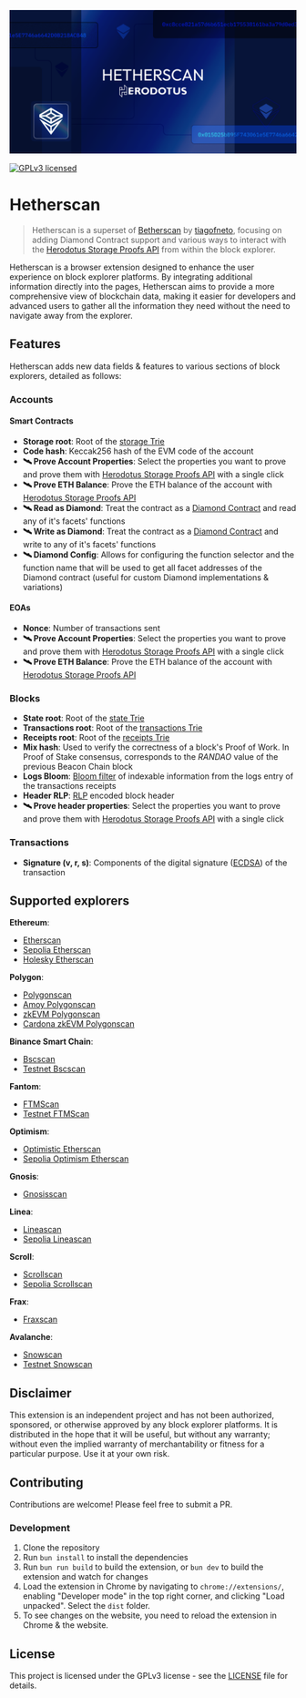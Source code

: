 ![](.github/readme.png)

[![GPLv3 licensed][gpl3-badge]][gpl3-url]

[gpl3-badge]: https://img.shields.io/badge/license-GPLv3-blue
[gpl3-url]: LICENSE

# Hetherscan

> Hetherscan is a superset of [Betherscan](https://github.com/tiagofneto/betherscan) by [tiagofneto](https://github.com/tiagofneto), focusing on adding Diamond Contract support and various ways to interact with the [Herodotus Storage Proofs API](https://docs.herodotus.cloud/storage-proofs-api/introduction) from within the block explorer.

Hetherscan is a browser extension designed to enhance the user experience on block explorer platforms. By integrating additional information directly into the pages, Hetherscan aims to provide a more comprehensive view of blockchain data, making it easier for developers and advanced users to gather all the information they need without the need to navigate away from the explorer.

<!-- TODO: Uncomment this with the extension URL once it's published -->
<!-- [![available in the chrome web store](.github/chrome.png)](https://chromewebstore.google.com/detail/betherscan/nnahlkbepgjkeciakkhldbfgpfcgdhmb) -->

## Features

Hetherscan adds new data fields & features to various sections of block explorers, detailed as follows:

### Accounts

#### Smart Contracts

- **Storage root**: Root of the [storage Trie](https://ethereum.org/developers/docs/data-structures-and-encoding/patricia-merkle-trie#storage-trie)
- **Code hash**: Keccak256 hash of the EVM code of the account
- **🛰️ Prove Account Properties**: Select the properties you want to prove and prove them with [Herodotus Storage Proofs API](https://docs.herodotus.cloud/storage-proofs-api/introduction) with a single click
- **🛰️ Prove ETH Balance**: Prove the ETH balance of the account with [Herodotus Storage Proofs API](https://docs.herodotus.cloud/storage-proofs-api/introduction)
- **🛰️ Read as Diamond**: Treat the contract as a [Diamond Contract](https://eips.ethereum.org/EIPS/eip-2535) and read any of it's facets' functions
- **🛰️ Write as Diamond**: Treat the contract as a [Diamond Contract](https://eips.ethereum.org/EIPS/eip-2535) and write to any of it's facets' functions
- **🛰️ Diamond Config**: Allows for configuring the function selector and the function name that will be used to get all facet addresses of the Diamond contract (useful for custom Diamond implementations & variations)

#### EOAs

- **Nonce**: Number of transactions sent
- **🛰️ Prove Account Properties**: Select the properties you want to prove and prove them with [Herodotus Storage Proofs API](https://docs.herodotus.cloud/storage-proofs-api/introduction) with a single click
- **🛰️ Prove ETH Balance**: Prove the ETH balance of the account with [Herodotus Storage Proofs API](https://docs.herodotus.cloud/storage-proofs-api/introduction)

### Blocks

- **State root**: Root of the [state Trie](https://ethereum.org/en/developers/docs/data-structures-and-encoding/patricia-merkle-trie/#state-trie)
- **Transactions root**: Root of the [transactions Trie](https://ethereum.org/developers/docs/data-structures-and-encoding/patricia-merkle-trie#transaction-trie)
- **Receipts root**: Root of the [receipts Trie](https://ethereum.org/developers/docs/data-structures-and-encoding/patricia-merkle-trie#receipts-trie)
- **Mix hash**: Used to verify the correctness of a block's Proof of Work. In Proof of Stake consensus, corresponds to the _RANDAO_ value of the previous Beacon Chain block
- **Logs Bloom**: [Bloom filter](https://en.wikipedia.org/wiki/Bloom_filter) of indexable information from the logs entry of the transactions receipts
- **Header RLP**: [RLP](https://ethereum.org/developers/docs/data-structures-and-encoding/rlp) encoded block header
- **🛰️ Prove header properties**: Select the properties you want to prove and prove them with [Herodotus Storage Proofs API](https://docs.herodotus.cloud/storage-proofs-api/introduction) with a single click

### Transactions

- **Signature (v, r, s)**: Components of the digital signature ([ECDSA](https://en.wikipedia.org/wiki/Elliptic_Curve_Digital_Signature_Algorithm)) of the transaction

## Supported explorers

**Ethereum**:

- [Etherscan](https://etherscan.io)
- [Sepolia Etherscan](https://sepolia.etherscan.io)
- [Holesky Etherscan](https://holesky.etherscan.io)

**Polygon**:

- [Polygonscan](https://polygonscan.com)
- [Amoy Polygonscan](https://amoy.polygonscan.com)
- [zkEVM Polygonscan](https://zkevm.polygonscan.com)
- [Cardona zkEVM Polygonscan](https://cardona-zkevm.polygonscan.com)

**Binance Smart Chain**:

- [Bscscan](https://bscscan.com)
- [Testnet Bscscan](https://testnet.bscscan.com)

**Fantom**:

- [FTMScan](https://ftmscan.com)
- [Testnet FTMScan](https://testnet.ftmscan.com)

**Optimism**:

- [Optimistic Etherscan](https://optimistic.etherscan.io)
- [Sepolia Optimism Etherscan](https://sepolia-optimism.etherscan.io/)

**Gnosis**:

- [Gnosisscan](https://gnosisscan.io)

**Linea**:

- [Lineascan](https://lineascan.build)
- [Sepolia Lineascan](https://sepolia.lineascan.build)

**Scroll**:

- [Scrollscan](https://scrollscan.com)
- [Sepolia Scrollscan](https://sepolia.scrollscan.com)

**Frax**:

- [Fraxscan](https://fraxscan.com)

**Avalanche**:

- [Snowscan](https://snowscan.xyz)
- [Testnet Snowscan](https://testnet.snowscan.xyz)

## Disclaimer

This extension is an independent project and has not been authorized, sponsored, or otherwise approved by any block explorer platforms. It is distributed in the hope that it will be useful, but without any warranty; without even the implied warranty of merchantability or fitness for a particular purpose. Use it at your own risk.

## Contributing

Contributions are welcome! Please feel free to submit a PR.

### Development

1. Clone the repository
2. Run `bun install` to install the dependencies
3. Run `bun run build` to build the extension, or `bun dev` to build the extension and watch for changes
4. Load the extension in Chrome by navigating to `chrome://extensions/`, enabling "Developer mode" in the top right corner, and clicking "Load unpacked". Select the `dist` folder.
5. To see changes on the website, you need to reload the extension in Chrome & the website.

## License

This project is licensed under the GPLv3 license - see the [LICENSE](LICENSE) file for details.

